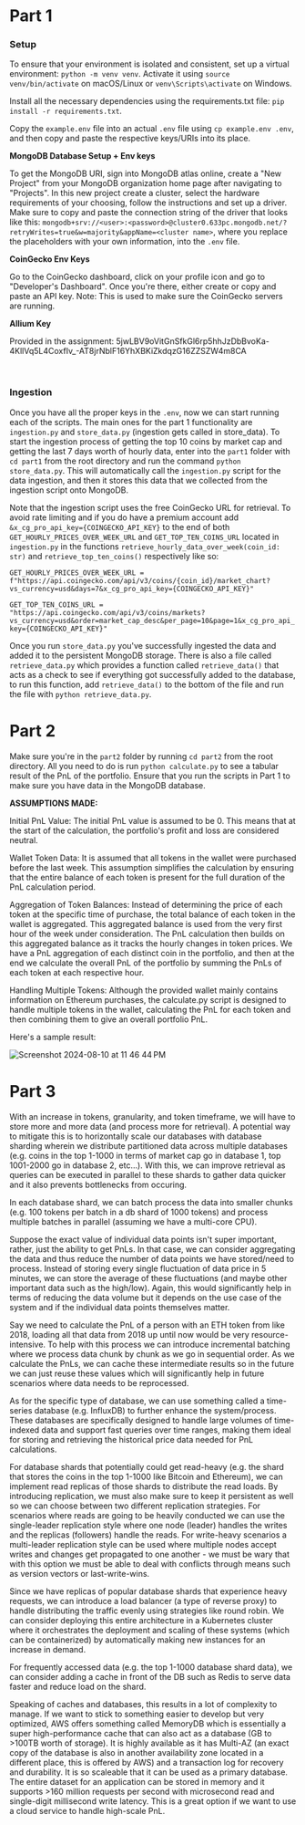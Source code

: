 # Part 1

### Setup
To ensure that your environment is isolated and consistent, set up a virtual environment:
`python -m venv venv`.
Activate it using `source venv/bin/activate` on macOS/Linux or `venv\Scripts\activate` on Windows. 

Install all the necessary dependencies using the requirements.txt file: `pip install -r requirements.txt`.

Copy the `example.env` file into an actual `.env` file using `cp example.env .env`, and then copy and paste the respective keys/URIs into its place.

**MongoDB Database Setup + Env keys**

To get the MongoDB URI, sign into MongoDB atlas online, create a "New Project" from your MongoDB organization home page after navigating to "Projects". In this new project create a cluster, select the hardware requirements of your choosing, follow the instructions and set up a driver. Make sure to copy and paste the connection string of the driver that looks like this: `mongodb+srv://<user>:<password>@cluster0.633pc.mongodb.net/?retryWrites=true&w=majority&appName=<cluster name>`, where you replace the placeholders with your own information, into the `.env` file.

**CoinGecko Env Keys**

Go to the CoinGecko dashboard, click on your profile icon and go to "Developer's Dashboard". Once you're there, either create or copy and paste an API key.
Note: This is used to make sure the CoinGecko servers are running.

**Allium Key**

Provided in the assignment: 5jwLBV9oVitGnSfkGl6rp5hhJzDbBvoKa-4KllVq5L4CoxfIv_-AT8jrNblF16YhXBKiZkdqzG16ZZSZW4m8CA

<br/>

### Ingestion

Once you have all the proper keys in the `.env`, now we can start running each of the scripts. The main ones for the part 1 functionality are `ingestion.py` and `store_data.py` (ingestion gets called in store_data). To start the ingestion process of getting the top 10 coins by market cap and getting the last 7 days worth of hourly data, enter into the `part1` folder with `cd part1` from the root directory and run the command `python store_data.py`. This will automatically call the `ingestion.py` script for the data ingestion, and then it stores this data that we collected from the ingestion script onto MongoDB.

Note that the ingestion script uses the free CoinGecko URL for retrieval. To avoid rate limiting and if you do have a premium account add `&x_cg_pro_api_key={COINGECKO_API_KEY}` to the end of both `GET_HOURLY_PRICES_OVER_WEEK_URL` and `GET_TOP_TEN_COINS_URL` located in `ingestion.py` in the functions `retrieve_hourly_data_over_week(coin_id: str)` and `retrieve_top_ten_coins()` respectively like so:

`GET_HOURLY_PRICES_OVER_WEEK_URL = f"https://api.coingecko.com/api/v3/coins/{coin_id}/market_chart?vs_currency=usd&days=7&x_cg_pro_api_key={COINGECKO_API_KEY}"`

`GET_TOP_TEN_COINS_URL = "https://api.coingecko.com/api/v3/coins/markets?vs_currency=usd&order=market_cap_desc&per_page=10&page=1&x_cg_pro_api_key={COINGECKO_API_KEY}"`

Once you run `store_data.py` you've successfully ingested the data and added it to the persistent MongoDB storage. There is also a file called `retrieve_data.py` which provides a function called `retrieve_data()` that acts as a check to see if everything got successfully added to the database, to run this function, add `retrieve_data()` to the bottom of the file and run the file with `python retrieve_data.py`.

# Part 2

Make sure you're in the `part2` folder by running `cd part2` from the root directory. All you need to do is run `python calculate.py` to see a tabular result of the PnL of the portfolio. Ensure that you run the scripts in Part 1 to make sure you have data in the MongoDB database.

**ASSUMPTIONS MADE:**

Initial PnL Value: The initial PnL value is assumed to be 0. This means that at the start of the calculation, the portfolio's profit and loss are considered neutral.

Wallet Token Data: It is assumed that all tokens in the wallet were purchased before the last week. This assumption simplifies the calculation by ensuring that the entire balance of each token is present for the full duration of the PnL calculation period.

Aggregation of Token Balances: Instead of determining the price of each token at the specific time of purchase, the total balance of each token in the wallet is aggregated. This aggregated balance is used from the very first hour of the week under consideration. The PnL calculation then builds on this aggregated balance as it tracks the hourly changes in token prices. We have a PnL aggregation of each distinct coin in the portfolio, and then at the end we calculate the overall PnL of the portfolio by summing the PnLs of each token at each respective hour.

Handling Multiple Tokens: Although the provided wallet mainly contains information on Ethereum purchases, the calculate.py script is designed to handle multiple tokens in the wallet, calculating the PnL for each token and then combining them to give an overall portfolio PnL.

Here's a sample result:

![Screenshot 2024-08-10 at 11 46 44 PM](https://github.com/user-attachments/assets/511d02ff-61d9-49cd-9e08-b8a389ebb2ee)


# Part 3

With an increase in tokens, granularity, and token timeframe, we will have to store more and more data (and process more for retrieval). A potential way to mitigate this is to horizontally scale our databases with database sharding wherein we distribute partitioned data across multiple databases (e.g. coins in the top 1-1000 in terms of market cap go in database 1, top 1001-2000 go in database 2, etc...). With this, we can improve retrieval as queries can be executed in parallel to these shards to gather data quicker and it also prevents bottlenecks from occuring.

In each database shard, we can batch process the data into smaller chunks (e.g. 100 tokens per batch in a db shard of 1000 tokens) and process multiple batches in parallel (assuming we have a multi-core CPU).

Suppose the exact value of individual data points isn't super important, rather, just the ability to get PnLs. In that case, we can consider aggregating the data and thus reduce the number of data points we have stored/need to process. Instead of storing every single fluctuation of data price in 5 minutes, we can store the average of these fluctuations (and maybe other important data such as the high/low). Again, this would significantly help in terms of reducing the data volume but it depends on the use case of the system and if the individual data points themselves matter.

Say we need to calculate the PnL of a person with an ETH token from like 2018, loading all that data from 2018 up until now would be very resource-intensive. To help with this process we can introduce incremental batching where we process data chunk by chunk as we go in sequential order. As we calculate the PnLs, we can cache these intermediate results so in the future we can just reuse these values which will significantly help in future scenarios where data needs to be reprocessed. 

As for the specific type of database, we can use something called a time-series database (e.g. InfluxDB) to further enhance the system/process. These databases are specifically designed to handle large volumes of time-indexed data and support fast queries over time ranges, making them ideal for storing and retrieving the historical price data needed for PnL calculations.

For database shards that potentially could get read-heavy (e.g. the shard that stores the coins in the top 1-1000 like Bitcoin and Ethereum), we can implement read replicas of those shards to distribute the read loads. By introducing replication, we must also make sure to keep it persistent as well so we can choose between two different replication strategies. For scenarios where reads are going to be heavily conducted we can use the single-leader replication style where one node (leader) handles the writes and the replicas (followers) handle the reads. For write-heavy scenarios a multi-leader replication style can be used where multiple nodes accept writes and changes get propagated to one another - we must be wary that with this option we must be able to deal with conflicts through means such as version vectors or last-write-wins.

Since we have replicas of popular database shards that experience heavy requests, we can introduce a load balancer (a type of reverse proxy) to handle distributing the traffic evenly using strategies like round robin. We can consider deploying this entire architecture in a Kubernetes cluster where it orchestrates the deployment and scaling of these systems (which can be containerized) by automatically making new instances for an increase in demand.

For frequently accessed data (e.g. the top 1-1000 database shard data), we can consider adding a cache in front of the DB such as Redis to serve data faster and reduce load on the shard.

Speaking of caches and databases, this results in a lot of complexity to manage. If we want to stick to something easier to develop but very optimized, AWS offers something called MemoryDB which is essentially a super high-performance cache that can also act as a database (GB to >100TB worth of storage). It is highly available as it has Multi-AZ (an exact copy of the database is also in another availability zone located in a different place, this is offered by AWS) and a transaction log for recovery and durability. It is so scaleable that it can be used as a primary database.
The entire dataset for an application can be stored in memory and it supports >160 million requests per second with microsecond read and single-digit millisecond write latency. This is a great option if we want to use a cloud service to handle high-scale PnL.
